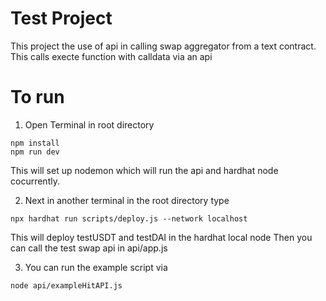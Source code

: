 # Test Project

This project the use of api in calling swap aggregator from a text contract. 
This calls execte function with calldata via an api

# To run

1. Open Terminal in root directory

```shell
npm install
npm run dev
```

This will set up nodemon which will run the api and hardhat node cocurrently.

2. Next in another terminal in the root directory type

```shell
npx hardhat run scripts/deploy.js --network localhost
```
This will deploy testUSDT and testDAI in the hardhat local node
Then you can call the test swap api in api/app.js

3. You can run the example script via 

```shell
node api/exampleHitAPI.js
```
